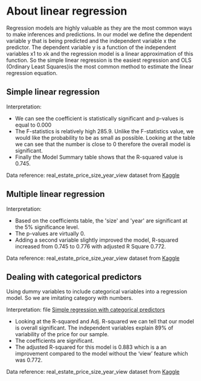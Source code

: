 # About linear regression

Regression models are highly valuable as they are the most common ways to make inferences and predictions.
In our model we define the dependent variable y that is being predicted and the independent variable x the predictor.
The dependent variable y is a function of the independent variables x1 to xk and the regression model is a linear approximation of this function. 
So the simple linear regression is the easiest regression and OLS (Ordinary Least Squares)is the most common method to estimate the linear regression equation.

## Simple linear regression
Interpretation:
- We can see the coefficient is statistically significant and p-values is equal to 0.000 
- The F-statistics is relatively high 285.9. Unlike the F-statistics value, we would like the probability to be as small as possible. Looking at the table we can see that the number is close to 0 therefore the overall model is significant. 
- Finally the Model Summary table shows that the R-squared value is 0.745.

Data reference:
real_estate_price_size_year_view dataset from [Kaggle](https://www.kaggle.com/gauravduttakiit/real-estate-price)

## Multiple linear regression 
Interpretation:
- Based on the coefficients table, the 'size' and 'year' are significant at the 5% significance level. 
- The p-values are virtually 0. 
- Adding a second variable slightly improved the model, R-squared increased from 0.745 to 0.776 with adjusted R Square 0.772.
 
Data reference:
real_estate_price_size_year_view dataset from [Kaggle](https://www.kaggle.com/gauravduttakiit/real-estate-price)

## Dealing with categorical predictors 
Using dummy variables to include categorical variables into a regression model. So we are imitating category with numbers.

Interpretation: 
file [Simple regression with categorical predictors](https://github.com/IwonaV/About-regression/blob/main/Simple%20regression%20with%20categorical%20predictors.ipynb)
- Looking at the R-squared and Adj. R-squared we can tell that our model is overall significant. The independent variables explain 89% of variability of the price for our sample.
- The coefficients are significant. 
- The adjusted R-squared for this model is 0.883 which is a an improvement compared to the model without the ‘view’ feature which was 0.772. 

Data reference:
real_estate_price_size_year_view dataset from [Kaggle](https://www.kaggle.com/gauravduttakiit/real-estate-price)
